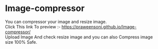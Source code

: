 # Image-compressor
You can compressor your image and resize image.<br>
Click This link To preview :- https://praweensoni.github.io/Image-compressor/
<br>Upload Image And check resize image and you can also Compress image size
100% Safe.
